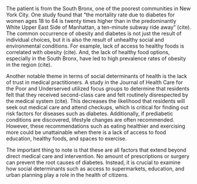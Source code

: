 The patient is from the South Bronx, one of the poorest communities in New York City. One study found that “the mortality rate due to diabetes for women ages 18 to 64 is twenty times higher than in the predominantly White Upper East Side of Manhattan, a ten-minute subway ride away” (cite). The common occurrence of obesity and diabetes is not just the result of individual choices, but it is also the result of unhealthy social and environmental conditions. For example, lack of access to healthy foods is correlated with obesity (cite). And, the lack of healthy food options, especially in the South Bronx, have led to high prevalence rates of obesity in the region (cite).

Another notable theme in terms of social determinants of health is the lack of trust in medical practitioners. A study in the Journal of Health Care for the Poor and Underserved utilized focus groups to determine that residents felt that they received second-class care and felt routinely disrespected by the medical system (cite). This decreases the likelihood that residents will seek out medical care and attend checkups, which is critical for finding out risk factors for diseases such as diabetes. Additionally, if prediabetic conditions are discovered, lifestyle changes are often recommended. However, these recommendations such as eating healthier and exercising more could be unattainable when there is a lack of access to food education, healthy foods, and spaces to exercise.

The important thing to note is that these are all factors that extend beyond direct medical care and intervention. No amount of prescriptions or surgery can prevent the root causes of diabetes. Instead, it is crucial to examine how social determinants such as access to supermarkets, education, and urban planning play a role in the health of citizens.
